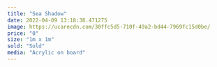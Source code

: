 ```yaml
---
title: "Sea Shadow"
date: 2022-04-09 13:18:38.471275
image: https://ucarecdn.com/30ffc5d5-710f-49a2-bd44-7969fc15d0be/
price: "0"
size: "1m x 1m"
sold: "Sold"
media: "Acrylic on board"
---
```


